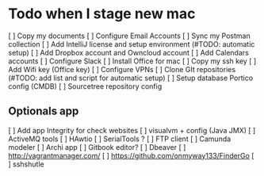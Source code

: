# Todo when I stage new mac
[ ]	Copy my documents
[ ]	Configure Email Accounts
[ ]	Sync my Postman collection
[ ]	Add IntelliJ license and setup environment (#TODO: automatic setup)
[ ]	Add Dropbox account and Owncloud account
[ ]	Add Calendars accounts
[ ]	Configure Slack
[ ] Install Office for mac
[ ]	Copy my ssh key
[ ]	Add Wifi key (Office key)
[ ]	Configure VPNs
[ ]	Clone GIt repositories (#TODO: add list and script for automatic setup)
[ ]	Setup database Portico config (CMDB)
[ ]	Sourcetree repository config

## Optionals app
[ ]	Add app Integrity for check websites 
[ ]	visualvm + config (Java JMX)
[ ]	ActiveMQ tools
[ ]	HAwtio
[ ]	SerialTools ?
[ ]	FTP client
[ ]	Camunda modeler
[ ]	Archi app
[ ]	Gitbook editor?
[ ]	Dbeaver
[ ]	http://vagrantmanager.com/
[ ]	https://github.com/onmyway133/FinderGo
[ ]	sshshutle

